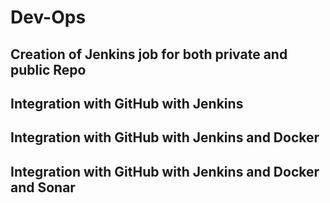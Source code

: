 # Dev-Ops
## Creation of Jenkins job for both private and public Repo
## Integration with GitHub with Jenkins 
## Integration with GitHub with Jenkins and Docker
## Integration with GitHub with Jenkins and Docker and Sonar




